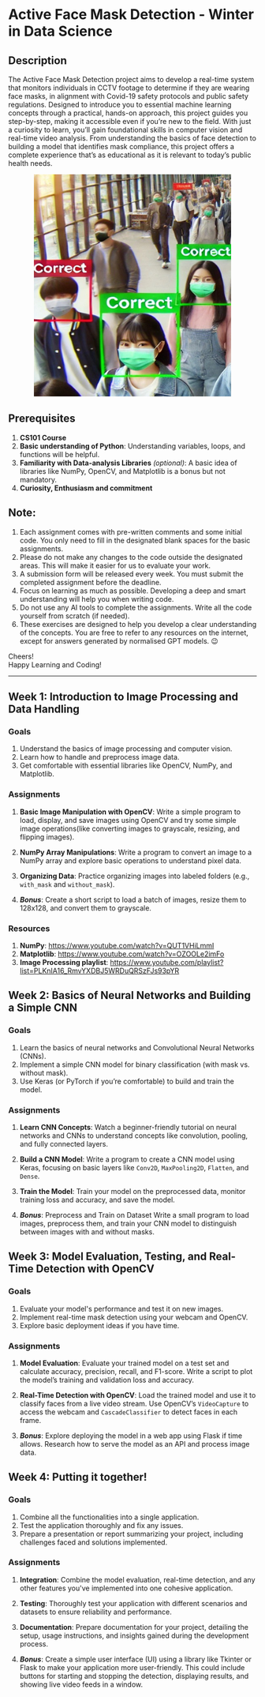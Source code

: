 # Active Face Mask Detection - Winter in Data Science

## Description

The Active Face Mask Detection project aims to develop a real-time system that monitors individuals in CCTV footage to determine if they are wearing face masks, in alignment with Covid-19 safety protocols and public safety regulations. Designed to introduce you to essential machine learning concepts through a practical, hands-on approach, this project guides you step-by-step, making it accessible even if you’re new to the field. With just a curiosity to learn, you’ll gain foundational skills in computer vision and real-time video analysis. From understanding the basics of face detection to building a model that identifies mask compliance, this project offers a complete experience that’s as educational as it is relevant to today’s public health needs.

<div style="text-align: center;">
<img src="display.jpg" alt="Expectation" style="width: 400px; height: 450px;" />
</div>

## Prerequisites

1. **CS101 Course**
2. **Basic understanding of Python**: Understanding variables, loops, and functions will be helpful.
3. **Familiarity with Data-analysis Libraries** _(optional)_: A basic idea of libraries like NumPy, OpenCV, and Matplotlib is a bonus but not mandatory.
4. **Curiosity, Enthusiasm and commitment**

## Note:

1. Each assignment comes with pre-written comments and some initial code. You only need to fill in the designated blank spaces for the basic assignments.  
2. Please do not make any changes to the code outside the designated areas. This will make it easier for us to evaluate your work.  
3. A submission form will be released every week. You must submit the completed assignment before the deadline.  
4. Focus on learning as much as possible. Developing a deep and smart understanding will help you when writing code.  
5. Do not use any AI tools to complete the assignments. Write all the code yourself from scratch (if needed).  
6. These exercises are designed to help you develop a clear understanding of the concepts. You are free to refer to any resources on the internet, except for answers generated by normalised GPT models. 😉  

Cheers!  
Happy Learning and Coding!  

---

## Week 1: Introduction to Image Processing and Data Handling

### Goals

1. Understand the basics of image processing and computer vision.
2. Learn how to handle and preprocess image data.
3. Get comfortable with essential libraries like OpenCV, NumPy, and Matplotlib.

### Assignments

1. **Basic Image Manipulation with OpenCV**: Write a simple program to load, display, and save images using OpenCV and try some simple image operations(like converting images to grayscale, resizing, and flipping images).
2. **NumPy Array Manipulations**: Write a program to convert an image to a NumPy array and explore basic operations to understand pixel data.
3. **Organizing Data**: Practice organizing images into labeled folders (e.g., `with_mask` and `without_mask`).

4. **_Bonus_**: Create a short script to load a batch of images, resize them to 128x128, and convert them to grayscale.

### Resources

1. **NumPy**: https://www.youtube.com/watch?v=QUT1VHiLmmI
2. **Matplotlib**: https://www.youtube.com/watch?v=OZOOLe2imFo
3. **Image Processing playlist**: https://www.youtube.com/playlist?list=PLKnIA16_RmvYXDBJ5WRDuQRSzFJs93pYR

## Week 2: Basics of Neural Networks and Building a Simple CNN

### Goals
1. Learn the basics of neural networks and Convolutional Neural Networks (CNNs).
2. Implement a simple CNN model for binary classification (with mask vs. without mask).
3. Use Keras (or PyTorch if you’re comfortable) to build and train the model.

### Assignments

1. **Learn CNN Concepts**: Watch a beginner-friendly tutorial on neural networks and CNNs to understand concepts like convolution, pooling, and fully connected layers.

2. **Build a CNN Model**: Write a program to create a CNN model using Keras, focusing on basic layers like `Conv2D`, `MaxPooling2D`, `Flatten`, and `Dense`.

3. **Train the Model**: Train your model on the preprocessed data, monitor training loss and accuracy, and save the model.

4. ***Bonus***: Preprocess and Train on Dataset
Write a small program to load images, preprocess them, and train your CNN model to distinguish between images with and without masks.


## Week 3: Model Evaluation, Testing, and Real-Time Detection with OpenCV

### Goals
1. Evaluate your model's performance and test it on new images.
2. Implement real-time mask detection using your webcam and OpenCV.
3. Explore basic deployment ideas if you have time.

### Assignments

1. **Model Evaluation**: Evaluate your trained model on a test set and calculate accuracy, precision, recall, and F1-score. Write a script to plot the model’s training and validation loss and accuracy.

2. **Real-Time Detection with OpenCV**: Load the trained model and use it to classify faces from a live video stream. Use OpenCV’s `VideoCapture` to access the webcam and `CascadeClassifier` to detect faces in each frame.

3. ***Bonus***: Explore deploying the model in a web app using Flask if time allows. Research how to serve the model as an API and process image data.

## Week 4: Putting it together!

### Goals
1. Combine all the functionalities into a single application.
2. Test the application thoroughly and fix any issues.
3. Prepare a presentation or report summarizing your project, including challenges faced and solutions implemented.


### Assignments

1. **Integration**: Combine the model evaluation, real-time detection, and any other features you've implemented into one cohesive application.

2. **Testing**: Thoroughly test your application with different scenarios and datasets to ensure reliability and performance.

3. **Documentation**: Prepare documentation for your project, detailing the setup, usage instructions, and insights gained during the development process.

4. ***Bonus***: Create a simple user interface (UI) using a library like Tkinter or Flask to make your application more user-friendly. This could include buttons for starting and stopping the detection, displaying results, and showing live video feeds in a window.
